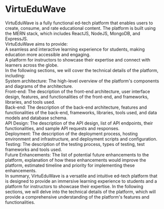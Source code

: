 # VirtuEduWave
VirtuEduWave is a fully functional ed-tech platform that enables users to create, consume, and rate educational content. The platform is built using the MERN stack, which includes ReactJS, NodeJS, MongoDB, and ExpressJS.</br>
VirtuEduWave aims to provide:</br>
A seamless and interactive learning experience for students, making education more accessible and engaging.</br>
A platform for instructors to showcase their expertise and connect with learners across the globe.</br>
In the following sections, we will cover the technical details of the platform, including:</br>
System architecture: The high-level overview of the platform's components and diagrams of the architecture.</br>
Front-end: The description of the front-end architecture, user interface design, features, and functionalities of the front-end, and frameworks, libraries, and tools used.</br>
Back-end: The description of the back-end architecture, features and functionalities of the back-end, frameworks, libraries, tools used, and data models and database schema.</br>
API Design: The description of the API design, list of API endpoints, their functionalities, and sample API requests and responses.</br>
Deployment: The description of the deployment process, hosting environment and infrastructure, and deployment scripts and configuration.</br>
Testing: The description of the testing process, types of testing, test frameworks and tools used.</br>
Future Enhancements: The list of potential future enhancements to the platform, explanation of how these enhancements would improve the platform, estimated timeline and priority for implementing these enhancements.</br>
In summary, VirtuEduWave is a versatile and intuitive ed-tech platform that is designed to provide an immersive learning experience to students and a platform for instructors to showcase their expertise. In the following sections, we will delve into the technical details of the platform, which will provide a comprehensive understanding of the platform's features and functionalities.


